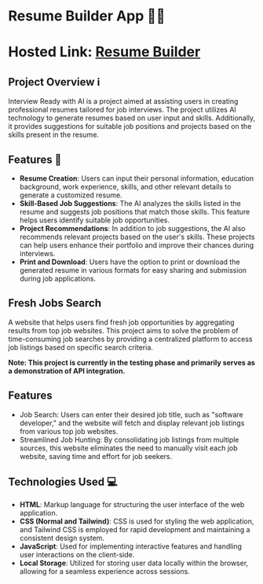 # Resume Builder App 💼🤖
# Hosted Link: [Resume Builder](https://anupamyadav01.github.io/resume-builder/index.html)

## Project Overview ℹ️

Interview Ready with AI is a project aimed at assisting users in creating professional resumes tailored for job interviews. The project utilizes AI technology to generate resumes based on user input and skills. Additionally, it provides suggestions for suitable job positions and projects based on the skills present in the resume.

## Features 🌟

- **Resume Creation**: Users can input their personal information, education background, work experience, skills, and other relevant details to generate a customized resume.
- **Skill-Based Job Suggestions**: The AI analyzes the skills listed in the resume and suggests job positions that match those skills. This feature helps users identify suitable job opportunities.
- **Project Recommendations**: In addition to job suggestions, the AI also recommends relevant projects based on the user's skills. These projects can help users enhance their portfolio and improve their chances during interviews.
- **Print and Download**: Users have the option to print or download the generated resume in various formats for easy sharing and submission during job applications.

## Fresh Jobs Search

A website that helps users find fresh job opportunities by aggregating results from top job websites. This project aims to solve the problem of time-consuming job searches by providing a centralized platform to access job listings based on specific search criteria.

**Note: This project is currently in the testing phase and primarily serves as a demonstration of API integration.**

## Features

- Job Search: Users can enter their desired job title, such as "software developer," and the website will fetch and display relevant job listings from various top job websites.
- Streamlined Job Hunting: By consolidating job listings from multiple sources, this website eliminates the need to manually visit each job website, saving time and effort for job seekers.

## Technologies Used 💻

- **HTML**: Markup language for structuring the user interface of the web application.
- **CSS (Normal and Tailwind)**: CSS is used for styling the web application, and Tailwind CSS is employed for rapid development and maintaining a consistent design system.
- **JavaScript**: Used for implementing interactive features and handling user interactions on the client-side.
- **Local Storage**: Utilized for storing user data locally within the browser, allowing for a seamless experience across sessions.